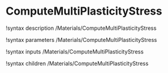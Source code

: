 <!-- MOOSE Documentation Stub: Remove this when content is added. -->

# ComputeMultiPlasticityStress
!syntax description /Materials/ComputeMultiPlasticityStress

!syntax parameters /Materials/ComputeMultiPlasticityStress

!syntax inputs /Materials/ComputeMultiPlasticityStress

!syntax children /Materials/ComputeMultiPlasticityStress
